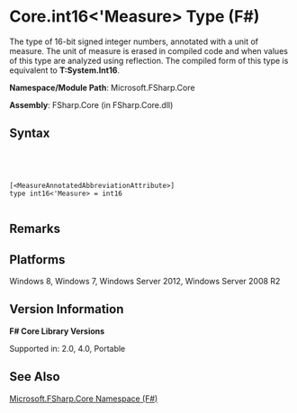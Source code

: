 # Core.int16<'Measure> Type (F#)

The type of 16-bit signed integer numbers, annotated with a unit of measure. The unit of measure is erased in compiled code and when values of this type are analyzed using reflection. The compiled form of this type is equivalent to **T:System.Int16**.

**Namespace/Module Path**: Microsoft.FSharp.Core

**Assembly**: FSharp.Core (in FSharp.Core.dll)


## Syntax



```




[<MeasureAnnotatedAbbreviationAttribute>]
type int16<'Measure> = int16


```





## Remarks

## Platforms
Windows 8, Windows 7, Windows Server 2012, Windows Server 2008 R2


## Version Information
**F# Core Library Versions**

Supported in: 2.0, 4.0, Portable




## See Also
[Microsoft.FSharp.Core Namespace &#40;F&#35;&#41;](Microsoft.FSharp.Core-Namespace-%5BFSharp%5D.md)

